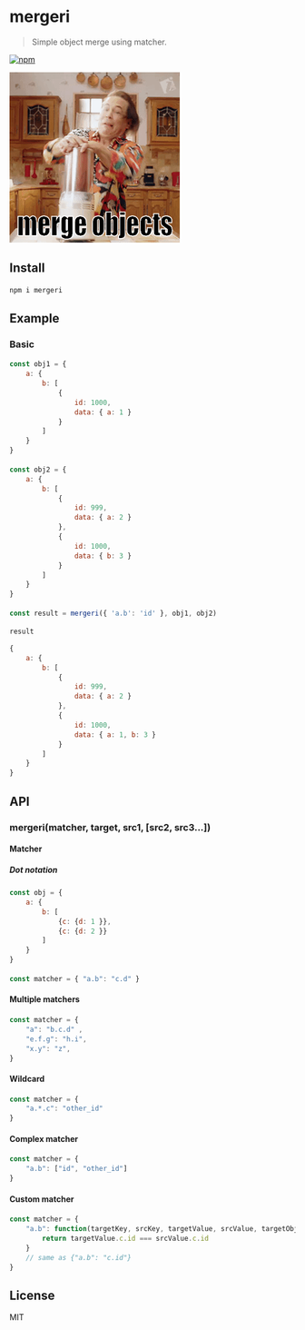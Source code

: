 # mergeri
> Simple object merge using matcher.

[![npm](https://img.shields.io/npm/v/mergeri.svg?style=flat-square)](https://www.npmjs.com/package/mergeri)

![merge objects](pain.gif)

## Install
```sh
npm i mergeri
```

## Example
### Basic
```js
const obj1 = {
    a: {
        b: [
            {
                id: 1000,
                data: { a: 1 }
            }
        ]
    }
}

const obj2 = {
    a: {
        b: [
            {
                id: 999,
                data: { a: 2 }
            },
            {
                id: 1000,
                data: { b: 3 }
            }
        ]
    }
}

const result = mergeri({ 'a.b': 'id' }, obj1, obj2)
```

`result`
```js
{
    a: {
        b: [
            {
                id: 999,
                data: { a: 2 }
            },
            {
                id: 1000,
                data: { a: 1, b: 3 }
            }
        ]
    }
}
```

## API
### mergeri(matcher, target, src1, [src2, src3...])

#### Matcher

##### Dot notation
```js
const obj = {
    a: { 
        b: [
            {c: {d: 1 }},
            {c: {d: 2 }}
        ] 
    }
}

const matcher = { "a.b": "c.d" }
```

#### Multiple matchers
```js
const matcher = { 
    "a": "b.c.d" ,
    "e.f.g": "h.i",
    "x.y": "z",
}
```

#### Wildcard
```js
const matcher = { 
    "a.*.c": "other_id"
}
```

#### Complex matcher
```js
const matcher = { 
    "a.b": ["id", "other_id"]
}
```

#### Custom matcher
```js
const matcher = { 
    "a.b": function(targetKey, srcKey, targetValue, srcValue, targetObj, srcObj) {
        return targetValue.c.id === srcValue.c.id
    }
    // same as {"a.b": "c.id"}
}
```


## License
MIT